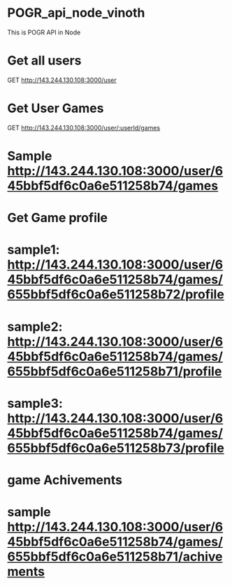 # POGR_api_node_vinoth
This is POGR API in Node

# Get all users
GET http://143.244.130.108:3000/user

# Get User Games
GET http://143.244.130.108:3000/user/:userId/games

# Sample http://143.244.130.108:3000/user/645bbf5df6c0a6e511258b74/games

#  Get Game profile

   # sample1: http://143.244.130.108:3000/user/645bbf5df6c0a6e511258b74/games/655bbf5df6c0a6e511258b72/profile
   # sample2: http://143.244.130.108:3000/user/645bbf5df6c0a6e511258b74/games/655bbf5df6c0a6e511258b71/profile
   # sample3: http://143.244.130.108:3000/user/645bbf5df6c0a6e511258b74/games/655bbf5df6c0a6e511258b73/profile

 # game Achivements
  # sample http://143.244.130.108:3000/user/645bbf5df6c0a6e511258b74/games/655bbf5df6c0a6e511258b71/achivements  
   
